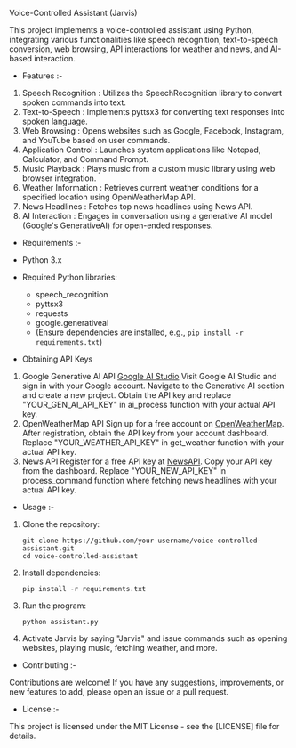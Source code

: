 Voice-Controlled Assistant (Jarvis)

This project implements a voice-controlled assistant using Python, integrating various functionalities like speech recognition, text-to-speech conversion, web browsing, API interactions for weather and news, and AI-based interaction.

- Features :-

1. Speech Recognition : Utilizes the SpeechRecognition library to convert spoken commands into text.
2. Text-to-Speech : Implements pyttsx3 for converting text responses into spoken language.
3. Web Browsing : Opens websites such as Google, Facebook, Instagram, and YouTube based on user commands.
4. Application Control : Launches system applications like Notepad, Calculator, and Command Prompt.
5. Music Playback : Plays music from a custom music library using web browser integration.
6. Weather Information : Retrieves current weather conditions for a specified location using OpenWeatherMap API.
7. News Headlines : Fetches top news headlines using News API.
8. AI Interaction : Engages in conversation using a generative AI model (Google's GenerativeAI) for open-ended responses.

- Requirements :-

- Python 3.x
- Required Python libraries:
  - speech_recognition
  - pyttsx3
  - requests
  - google.generativeai
  - (Ensure dependencies are installed, e.g., `pip install -r requirements.txt`)
 
- Obtaining API Keys
1. Google Generative AI API [Google AI Studio](https://ai.google.dev/aistudio)
  Visit Google AI Studio and sign in with your Google account.
  Navigate to the Generative AI section and create a new project.
  Obtain the API key and replace "YOUR_GEN_AI_API_KEY" in ai_process function with your actual API key.
2. OpenWeatherMap API
  Sign up for a free account on [OpenWeatherMap](https://openweathermap.org/).
  After registration, obtain the API key from your account dashboard.
  Replace "YOUR_WEATHER_API_KEY" in get_weather function with your actual API key.
3. News API
  Register for a free API key at [NewsAPI](https://newsapi.org/).
  Copy your API key from the dashboard.
  Replace "YOUR_NEW_API_KEY" in process_command function where fetching news headlines with your actual API key.

- Usage :-

1. Clone the repository:
   ```
   git clone https://github.com/your-username/voice-controlled-assistant.git
   cd voice-controlled-assistant
   ```

2. Install dependencies:
   ```
   pip install -r requirements.txt
   ```

3. Run the program:
   ```
   python assistant.py
   ```

4. Activate Jarvis by saying "Jarvis" and issue commands such as opening websites, playing music, fetching weather, and more.

- Contributing :-

Contributions are welcome! If you have any suggestions, improvements, or new features to add, please open an issue or a pull request.

- License :-

This project is licensed under the MIT License - see the [LICENSE] file for details.
